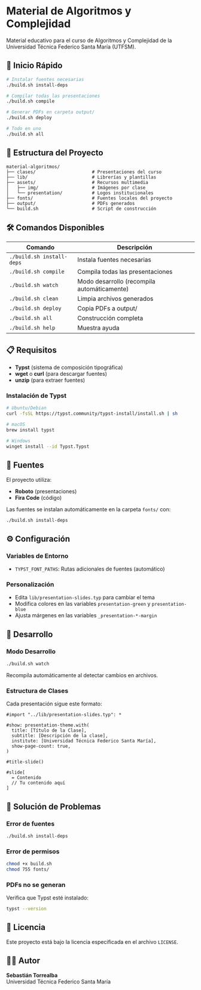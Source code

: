 # Material de Algoritmos y Complejidad

Material educativo para el curso de Algoritmos y Complejidad de la Universidad Técnica Federico Santa María (UTFSM).

## 🚀 Inicio Rápido

```bash
# Instalar fuentes necesarias
./build.sh install-deps

# Compilar todas las presentaciones
./build.sh compile

# Generar PDFs en carpeta output/
./build.sh deploy

# Todo en uno
./build.sh all
```

## 📁 Estructura del Proyecto

```
material-algoritmos/
├── clases/                     # Presentaciones del curso
├── lib/                        # Librerías y plantillas
├── assets/                     # Recursos multimedia
│   ├── img/                    # Imágenes por clase
│   └── presentation/           # Logos institucionales
├── fonts/                      # Fuentes locales del proyecto
├── output/                     # PDFs generados
└── build.sh                    # Script de construcción
```

## 🛠️ Comandos Disponibles

| Comando | Descripción |
|---------|-------------|
| `./build.sh install-deps` | Instala fuentes necesarias |
| `./build.sh compile` | Compila todas las presentaciones |
| `./build.sh watch` | Modo desarrollo (recompila automáticamente) |
| `./build.sh clean` | Limpia archivos generados |
| `./build.sh deploy` | Copia PDFs a output/ |
| `./build.sh all` | Construcción completa |
| `./build.sh help` | Muestra ayuda |

## 📋 Requisitos

- **Typst** (sistema de composición tipográfica)
- **wget** o **curl** (para descargar fuentes)
- **unzip** (para extraer fuentes)

### Instalación de Typst

```bash
# Ubuntu/Debian
curl -fsSL https://typst.community/typst-install/install.sh | sh

# macOS
brew install typst

# Windows
winget install --id Typst.Typst
```

## 🎨 Fuentes

El proyecto utiliza:
- **Roboto** (presentaciones)
- **Fira Code** (código)

Las fuentes se instalan automáticamente en la carpeta `fonts/` con:
```bash
./build.sh install-deps
```

## ⚙️ Configuración

### Variables de Entorno
- `TYPST_FONT_PATHS`: Rutas adicionales de fuentes (automático)

### Personalización
- Edita `lib/presentation-slides.typ` para cambiar el tema
- Modifica colores en las variables `presentation-green` y `presentation-blue`
- Ajusta márgenes en las variables `_presentation-*-margin`

## 🔧 Desarrollo

### Modo Desarrollo
```bash
./build.sh watch
```
Recompila automáticamente al detectar cambios en archivos.

### Estructura de Clases
Cada presentación sigue este formato:
```typst
#import "../lib/presentation-slides.typ": *

#show: presentation-theme.with(
  title: [Título de la Clase],
  subtitle: [Descripción de la clase],
  institute: [Universidad Técnica Federico Santa María],
  show-page-count: true,
)

#title-slide()

#slide[
  = Contenido
  // Tu contenido aquí
]
```

## 🐛 Solución de Problemas

### Error de fuentes
```bash
./build.sh install-deps
```

### Error de permisos
```bash
chmod +x build.sh
chmod 755 fonts/
```

### PDFs no se generan
Verifica que Typst esté instalado:
```bash
typst --version
```


## 📄 Licencia

Este proyecto está bajo la licencia especificada en el archivo `LICENSE`.

## 👨‍🏫 Autor

**Sebastián Torrealba**  
Universidad Técnica Federico Santa María
